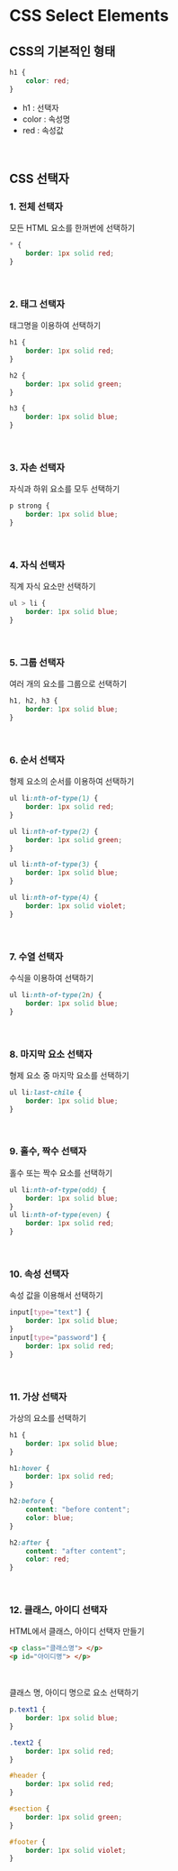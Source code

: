 # CSS Select Elements
## CSS의 기본적인 형태
``` css
h1 {
    color: red;
}
```
- h1 : 선택자
- color : 속성명
- red : 속성값

<br>

## CSS 선택자
### 1. 전체 선택자
모든 HTML 요소를 한꺼번에 선택하기
``` css
* {
    border: 1px solid red;
}
```

<br>

### 2. 태그 선택자
태그명을 이용하여 선택하기
``` css
h1 {
    border: 1px solid red;
}

h2 {
    border: 1px solid green;
}

h3 {
    border: 1px solid blue;
}
```

<br>

### 3. 자손 선택자
자식과 하위 요소를 모두 선택하기
``` css
p strong {
    border: 1px solid blue;
}
```

<br>

### 4. 자식 선택자
직계 자식 요소만 선택하기
``` css
ul > li {
    border: 1px solid blue;
}
```

<br>

### 5. 그룹 선택자
여러 개의 요소를 그룹으로 선택하기
``` css 
h1, h2, h3 {
    border: 1px solid blue;
}
```

<br>

### 6. 순서 선택자
형제 요소의 순서를 이용하여 선택하기
``` css
ul li:nth-of-type(1) {
    border: 1px solid red;
}

ul li:nth-of-type(2) {
    border: 1px solid green;
}

ul li:nth-of-type(3) {
    border: 1px solid blue;
}

ul li:nth-of-type(4) {
    border: 1px solid violet;
}
```

<br>

### 7. 수열 선택자
수식을 이용하여 선택하기
``` css
ul li:nth-of-type(2n) {
    border: 1px solid blue;
}
```

<br>

### 8. 마지막 요소 선택자
형제 요소 중 마지막 요소를 선택하기
``` css
ul li:last-chile {
    border: 1px solid blue;
}
```

<br>

### 9. 홀수, 짝수 선택자
홀수 또는 짝수 요소를 선택하기
``` css
ul li:nth-of-type(odd) {
    border: 1px solid blue;
}
ul li:nth-of-type(even) {
    border: 1px solid red;
}
```

<br>

### 10. 속성 선택자
속성 값을 이용해서 선택하기
``` css
input[type="text"] {
    border: 1px solid blue;
}
input[type="password"] {
    border: 1px solid red;
}
```

<br>

### 11. 가상 선택자
가상의 요소를 선택하기
``` css
h1 {
    border: 1px solid blue;
}

h1:hover {
    border: 1px solid red;
}

h2:before {
    content: "before content";
    color: blue;
}

h2:after {
    content: "after content";
    color: red;
}
```

<br>

### 12. 클래스, 아이디 선택자
HTML에서 클래스, 아이디 선택자 만들기
``` html
<p class="클래스명"> </p>
<p id="아이디명"> </p>
```

<br>

클래스 명, 아이디 명으로 요소 선택하기
``` css
p.text1 {
    border: 1px solid blue;
}

.text2 {
    border: 1px solid red;
}

#header {
    border: 1px solid red;
}

#section {
    border: 1px solid green;
}

#footer {
    border: 1px solid violet;
}
```